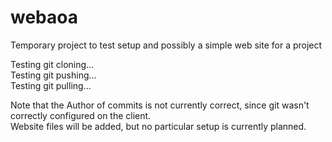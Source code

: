 # webaoa
Temporary project to test setup and possibly a simple web site for a project

Testing git cloning...  
Testing git pushing...  
Testing git pulling...  

Note that the Author of commits is not currently correct, since git wasn't correctly configured on the client.  
Website files will be added, but no particular setup is currently planned.  
